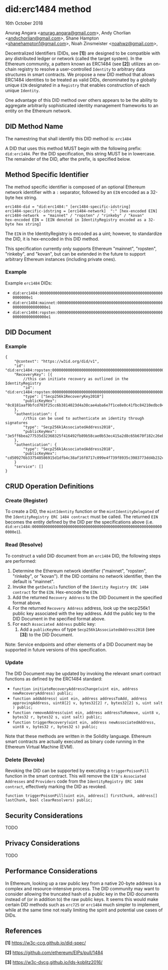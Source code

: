 did:erc1484 method
=================
16th October 2018

Anurag Angara <<anurag.angara@gmail.com>>,
Andy Chorlian <<andychorlian@gmail.com>>,
Shane Hampton <<shanehampton1@gmail.com>>,
Noah Zinsmeister <<noahwz@gmail.com>>,


Decentralized Identifiers (DIDs, see **[1]**) are designed to be compatible with any distributed ledger or network (called the target system).
In the Ethereum community, a pattern known as ERC1484 (see **[2]**) utilizes an on-chain registry to resolve a user-controlled `Identity` to arbitrary data structures in smart contracts.
We propose a new DID method that allows ERC1484 identities to be treated as valid DIDs, denominated by a globally unique `EIN` designated in a `Registry` that enables construction of each unique `Identity`. 

One advantage of this DID method over others appears to be the ability to aggregate arbitrarily sophisticated identity management frameworks to an entity on the Ethereum network.

## DID Method Name

The namestring that shall identify this DID method is: `erc1484`

A DID that uses this method MUST begin with the following prefix: `did:erc1484`. Per the DID specification, this string MUST be in lowercase. The remainder of the DID, after the prefix, is specified below.

## Method Specific Identifier

The method specific identifier is composed of an optional Ethereum network identifier with a `:` separator, followed by an `EIN` encoded as a 32-byte hex string.

	erc1484-did = "did:erc1484:" [erc1484-specific-idstring]
	erc1484-specific-idstring = [erc1484-network]  ":" [hex-encoded EIN]
	erc1484-network  = "mainnet" / "ropsten" / "rinkeby" / "kovan"
	hex-encoded EIN = [EIN denoted in IdentityRegistry encoded as a 32-byte hex string]


The `EIN` in the IdentityRegistry is encoded as a uint; however, to standardize the DID, it is hex-encoded in this DID method.

This specification currently only supports Ethereum "mainnet", "ropsten", "rinkeby", and "kovan", but
can be extended in the future to support arbitrary Ethereum instances (including private ones).

### Example

Example `erc1484` DIDs:

 * `did:erc1484:00000000000000000000000000000000000000000000000000000000000000e1`
 * `did:erc1484:mainnet:00000000000000000000000000000000000000000000000000000000000000e1`
 * `did:erc1484:ropsten:00000000000000000000000000000000000000000000000000000000000000e1`

## DID Document

### Example

	{
		"@context": "https://w3id.org/did/v1",
		"id": "did:erc1484:ropsten:00000000000000000000000000000000000000000000000000000000000000e1",
		"RecoveryKey": [{
			//this can initiate recovery as outlined in the IdentityRegistry
			"id": "did:erc1484:ropsten:00000000000000000000000000000000000000000000000000000000000000e1",
      		"type": ["Secp256k1RecoveryKey2018"]
			"publicKeyHex": "0c8181aaf9bfcd703f25cc6b3814023d4a38cae4aba6e7f1ce8e0c41fbc84210edbc04a97ea6f566e376261c465387f730a39f2f87fd74512ca55a32caea71ce"
		},
		"authentication": {
			//this can be used to authenticate an identity through signatures
			"type": "Secp256k1AssociatedAddress2018",
			"publicKeyHex": "3e5ff6bea277535d32368325f416492fb89b58cae0b53ec415a2d8c65b670f182c26eb093402b6f5315816d881806f0b8b8cce4e9ee5cf5d759ff99af1da7d65"
		},
		"authentication": {
			"type": "Secp256k1AssociatedAddress2018",
			"publicKeyHex": "cd509276b337548586915d1dfb4c38af16f8717c099e4f739f8935c3983773dd4b232c6fec946832afe092fa60b1033a767c50469fb58e4b91e4a21a16dbe1ac"
		}
		"service": []
	}


## CRUD Operation Definitions

### Create (Register)

To create a DID, the `mintIdentity` function or the `mintIdentityDelegated` of the `IdentityRegistry ERC 1484 contract` must be called. The returned `EIN` becomes the entity defined by the DID per the specifications above (i.e. `did:erc1484:00000000000000000000000000000000000000000000000000000000000000e1`).

### Read (Resolve)

To construct a valid DID document from an `erc1484` DID, the following steps are performed:

1. Determine the Ethereum network identifier ("mainnet", "ropsten", "rinkeby", or "kovan"). If the DID contains no network identifier, then the default is "mainnet".
1. Invoke the `getDetails` function of the `Identity Registry ERC 1484 contract` for the `EIN`. Hex-encode the `EIN`.
  1. Add the returned `Recovery Address` to the DID Document in the specified format above.
  1. For the returned `Recovery Address` address, look up the secp256k1 public key associated with the key address. Add the public key to the DID Document in the specified format above.
1. For each `Associated Address` public key:
	1. Add a `publicKeyHex` of type `Secp256k1AssociatedAddress2018` (see **[3]**) to the DID Document.

Note: Service endpoints and other elements of a DID Document may be supported in future versions of this specification.

### Update

The DID Document may be updated by invoking the relevant smart contract functions as defined by the ERC1484 standard:

 * `function initiateRecoveryAddressChange(uint ein, address newRecoveryAddress) public;`
 * `function addAddress(
    uint ein, address addressToAdd, address approvingAddress, uint8[2] v, bytes32[2] r, bytes32[2] s, uint salt
) public;`
 * `function removeAddress(uint ein, address addressToRemove, uint8 v, bytes32 r, bytes32 s, uint salt) public;`
 * `function triggerRecovery(uint ein, address newAssociatedAddress, uint8 v, bytes32 r, bytes32 s) public;`

Note that these methods are written in the Solidity language. Ethereum smart contracts are actually executed as binary code running in the Ethereum Virtual Machine (EVM).

### Delete (Revoke)

Revoking the DID can be supported by executing a `triggerPoisonPill` function in the smart contract. This will remove the `EIN's` `Associated Addresses` and `Providers` code from the `IdentityRegistry ERC 1484 contract`, effectively marking the DID as revoked.

`function triggerPoisonPill(uint ein, address[] firstChunk, address[] lastChunk, bool clearResolvers) public;`

## Security Considerations

TODO

## Privacy Considerations

TODO

## Performance Considerations

In Ethereum, looking up a raw public key from a native 20-byte address is a complex and resource-intensive process. The DID community may want to consider allowing the truncated hash of a public key in the DID documents instead of (or in addition to) the raw public keys. It seems this would make certain DID methods such as `erc725` or `erc1484` much simpler to implement, while at the same time not really limiting the spirit and potential use cases of DIDs.

References
----------

 **[1]** https://w3c-ccg.github.io/did-spec/

 **[2]** https://github.com/ethereum/EIPs/pull/1484

 **[3]** https://w3c-dvcg.github.io/lds-koblitz2016/
